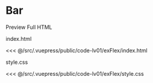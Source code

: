 # Bar

<StaticLink :href="$withBase('/code-lv01/exFlex/index.html')">Preview Full HTML</StaticLink>

index.html

<<< @/src/.vuepress/public/code-lv01/exFlex/index.html

style.css

<<< @/src/.vuepress/public/code-lv01/exFlex/style.css

